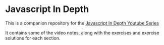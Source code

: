 # Javascript In Depth

This is a companion repository for the [Javascript In Depth Youtube Series](https://www.youtube.com/playlist?list=PLovN13bqAx7D_MFjL0PHnCkYAHMSO8-kU)

It contains some of the video notes, along with the exercises and exercise solutions for each section.